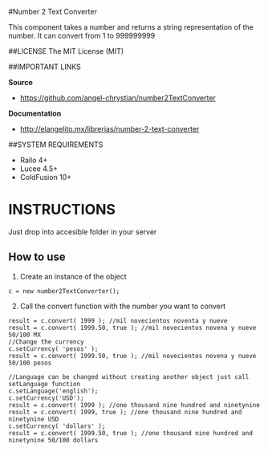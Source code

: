#Number 2 Text Converter

This component takes a number and returns a string representation of the number.
It can convert from 1 to 999999999

##LICENSE
The MIT License (MIT)

##IMPORTANT LINKS

**Source**
- https://github.com/angel-chrystian/number2TextConverter

**Documentation**
- http://elangelito.mx/librerias/number-2-text-converter

##SYSTEM REQUIREMENTS
- Railo 4+
- Lucee 4.5+
- ColdFusion 10+

# INSTRUCTIONS
Just drop into accesible folder in your server


## How to use

1. Create an instance of the object
```
c = new number2TextConverter();
```
2. Call the convert function with the number you want to convert
```
result = c.convert( 1999 ); //mil novecientos noventa y nueve
result = c.convert( 1999.50, true ); //mil novecientos novena y nueve 50/100 MX
//Change the currency
c.setCurrency( 'pesos' );
result = c.convert( 1999.50, true ); //mil novecientos novena y nueve 50/100 pesos

//Language can be changed without creating another object just call setLanguage function
c.setLanguage('english');
c.setCurrency('USD');
result = c.convert( 1999 ); //one thousand nine hundred and ninetynine
result = c.convert( 1999, true ); //one thousand nine hundred and ninetynine USD
c.setCurrency( 'dollars' );
result = c.convert( 1999.50, true ); //one thousand nine hundred and ninetynine 50/100 dollars
```

